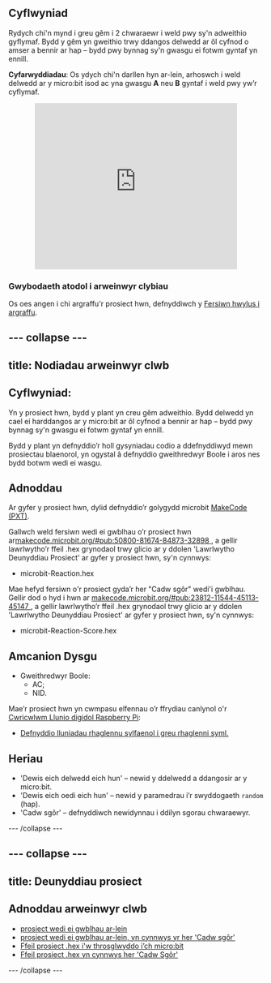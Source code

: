 ## Cyflwyniad

Rydych chi'n mynd i greu gêm i 2 chwaraewr i weld pwy sy'n adweithio gyflymaf. Bydd y gêm yn gweithio trwy ddangos delwedd ar ôl cyfnod o amser a bennir ar hap – bydd pwy bynnag sy'n gwasgu ei fotwm gyntaf yn ennill.

**Cyfarwyddiadau**: Os ydych chi'n darllen hyn ar-lein, arhoswch i weld delwedd ar y micro:bit isod ac yna gwasgu **A** neu **B** gyntaf i weld pwy yw’r cyflymaf.

<div class="trinket" style="width:400px;margin: 0 auto;">
<div style="position:relative;height:0;padding-bottom:81.97%;overflow:hidden;"><iframe style="position:absolute;top:0;left:0;width:100%;height:100%;" src="https://makecode.microbit.org/---run?id=50800-81674-84873-32898" allowfullscreen="allowfullscreen" sandbox="allow-popups allow-scripts allow-same-origin" frameborder="0"></iframe></div>
</div>

### Gwybodaeth atodol i arweinwyr clybiau

Os oes angen i chi argraffu'r prosiect hwn, defnyddiwch y [Fersiwn hwylus i argraffu](https://projects.raspberrypi.org/cy-GB/projects/reaction/print).

--- collapse ---
---
title: Nodiadau arweinwyr clwb
---
## Cyflwyniad:

Yn y prosiect hwn, bydd y plant yn creu gêm adweithio. Bydd delwedd yn cael ei harddangos ar y micro:bit ar ôl cyfnod a bennir ar hap – bydd pwy bynnag sy'n gwasgu ei fotwm gyntaf yn ennill.

Bydd y plant yn defnyddio’r holl gysyniadau codio a ddefnyddiwyd mewn prosiectau blaenorol, yn ogystal â defnyddio gweithredwyr Boole i aros nes bydd botwm wedi ei wasgu.

## Adnoddau

Ar gyfer y prosiect hwn, dylid defnyddio’r golygydd microbit [MakeCode (PXT)](http://jumpto.cc/pxt-new).

Gallwch weld fersiwn wedi ei gwblhau o’r prosiect hwn ar[makecode.microbit.org/#pub:50800-81674-84873-32898 ](https://makecode.microbit.org/#pub:50800-81674-84873-32898), a gellir lawrlwytho’r ffeil .hex grynodaol trwy glicio ar y ddolen 'Lawrlwytho Deunyddiau Prosiect' ar gyfer y prosiect hwn, sy'n cynnwys:

+ microbit-Reaction.hex

Mae hefyd fersiwn o'r prosiect gyda’r her "Cadw sgôr" wedi'i gwblhau. Gellir dod o hyd i hwn ar [makecode.microbit.org/#pub:23812-11544-45113-45147 ](https://makecode.microbit.org/#pub:23812-11544-45113-45147), a gellir lawrlwytho’r ffeil .hex grynodaol trwy glicio ar y ddolen 'Lawrlwytho Deunyddiau Prosiect' ar gyfer y prosiect hwn, sy'n cynnwys:

+ microbit-Reaction-Score.hex

## Amcanion Dysgu

+ Gweithredwyr Boole: 
    + AC;
    + NID.

Mae’r prosiect hwn yn cwmpasu elfennau o’r ffrydiau canlynol o'r [Cwricwlwm Llunio digidol Raspberry Pi](http://rpf.io/curriculum):

+ [Defnyddio lluniadau rhaglennu sylfaenol i greu rhaglenni syml.](https://www.raspberrypi.org/curriculum/programming/creator)

## Heriau

+ 'Dewis eich delwedd eich hun' – newid y ddelwedd a ddangosir ar y micro:bit.
+ 'Dewis eich oedi eich hun' – newid y paramedrau i’r swyddogaeth `random` (hap).
+ 'Cadw sgôr' – defnyddiwch newidynnau i ddilyn sgorau chwaraewyr.

--- /collapse ---

--- collapse ---
---
title: Deunyddiau prosiect
---
## Adnoddau arweinwyr clwb

+ [prosiect wedi ei gwblhau ar-lein](https://makecode.microbit.org/#pub:50800-81674-84873-32898)
+ [prosiect wedi ei gwblhau ar-lein, yn cynnwys yr her 'Cadw sgôr'](https://makecode.microbit.org/#pub:23812-11544-45113-45147)
+ [Ffeil prosiect .hex i'w throsglwyddo i’ch micro:bit](resources/microbit-Reaction.hex)
+ [Ffeil prosiect .hex yn cynnwys her 'Cadw Sgôr'](resources/microbit-Reaction-Score.hex)

--- /collapse ---